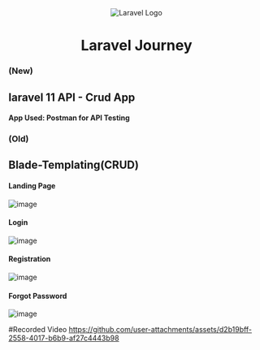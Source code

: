 <div align="center">
  <img src="https://laravel.com/img/logomark.min.svg" alt="Laravel Logo" />
  <h1>Laravel Journey</h1>
</div>

### (New)

## laravel 11 API - Crud App

#### App Used: Postman for API Testing

### (Old)

## Blade-Templating(CRUD)

#### Landing Page

![image](https://github.com/user-attachments/assets/64ed58a8-12b7-4241-b9fe-a4e1bf519502)

#### Login

![image](https://github.com/user-attachments/assets/34a5ee20-ef09-4717-a06f-87507a9321b9)

#### Registration

![image](https://github.com/user-attachments/assets/06790351-18f8-4c16-b4a6-5cf6925a5c81)

#### Forgot Password

![image](https://github.com/user-attachments/assets/1a303230-ccb0-4a5c-b35a-64675ca061c0)

#Recorded Video
https://github.com/user-attachments/assets/d2b19bff-2558-4017-b6b9-af27c4443b98
